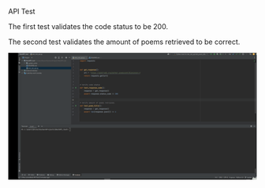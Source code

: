 API Test

The first test validates the code status to be 200.

The second test validates the amount of poems retrieved to be correct.

![](https://github.com/BrunoRomagnolideBecerra/ApiTest/blob/master/APITest.gif)